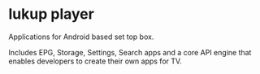 # lukup player

Applications for Android based set top box. 

Includes EPG, Storage, Settings, Search apps and a core API engine that enables developers to create their own apps for TV.
